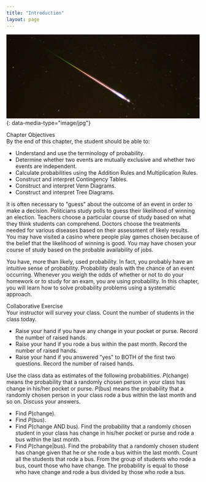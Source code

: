 ```yaml
---
title: "Introduction"
layout: page
---
```



<?cnx.eoc class="summary" title="Chapter Review"?>

<?cnx.eoc class="formula-review" title="Formula Review"?>

<?cnx.eoc class="practice" title="Practice"?>

<?cnx.eoc class="bring-together-practice" title="Bringing It Together : Practice"?>

<?cnx.eoc class="free-response" title="Homework"?>

<?cnx.eoc class="bring-together-homework" title="Bringing It Together : Homework"?>

<?cnx.eoc class="references" title="References"?>

 ![This is a photo taken of the night sky. A meteor and its tail are shown entering the earth\'s atmosphere.](../resources/CNX_Stats_C03_CO.jpg "Meteor showers are rare, but the probability of them occurring can be calculated. (credit: Navicore/flickr)"){: data-media-type="image/jpg"}

<div data-type="note" class="chapter-objectives" data-label="" markdown="1">
<div data-type="title">
Chapter Objectives
</div>
By the end of this chapter, the student should be able to:

* Understand and use the terminology of probability.
* Determine whether two events are mutually exclusive and whether two events are independent.
* Calculate probabilities using the Addition Rules and Multiplication Rules.
* Construct and interpret Contingency Tables.
* Construct and interpret Venn Diagrams.
* Construct and interpret Tree Diagrams.

</div>

It is often necessary to \"guess\" about the outcome of an event in order to make a decision. Politicians study polls to guess their likelihood of winning an election. Teachers choose a particular course of study based on what they think students can comprehend. Doctors choose the treatments needed for various diseases based on their assessment of likely results. You may have visited a casino where people play games chosen because of the belief that the likelihood of winning is good. You may have chosen your course of study based on the probable availability of jobs.

You have, more than likely, used probability. In fact, you probably have an intuitive sense of probability. Probability deals with the chance of an event occurring. Whenever you weigh the odds of whether or not to do your homework or to study for an exam, you are using probability. In this chapter, you will learn how to solve probability problems using a systematic approach.

<div data-type="note" class="statistics collab" data-label="" markdown="1">
<div data-type="title">
Collaborative Exercise
</div>
Your instructor will survey your class. Count the number of students in the class today.

* Raise your hand if you have any change in your pocket or purse. Record the number of raised hands.
* Raise your hand if you rode a bus within the past month. Record the number of raised hands.
* Raise your hand if you answered \"yes\" to BOTH of the first two questions. Record the number of raised hands.

Use the class data as estimates of the following probabilities. *P*(change) means the probability that a randomly chosen person in your class has change in his/her pocket or purse. *P*(bus) means the probability that a randomly chosen person in your class rode a bus within the last month and so on. Discuss your answers.

* Find *P*(change).
* Find *P*(bus).
* Find *P*(change AND bus). Find the probability that a randomly chosen student in your class has change in his/her pocket or purse and rode a bus within the last month.
* Find *P*(change\|bus). Find the probability that a randomly chosen student has change given that he or she rode a bus within the last month. Count all the students that rode a bus. From the group of students who rode a bus, count those who have change. The probability is equal to those who have change and rode a bus divided by those who rode a bus.

</div>


